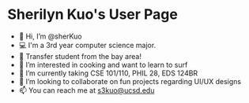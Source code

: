 # Sherilyn Kuo's User Page

- 👋 Hi, I’m @sherKuo
- 💻 I'm a 3rd year computer science major.
- 🏫 Transfer student from the bay area!
- 👀 I’m interested in cooking and want to learn to surf
- 🌱 I’m currently taking CSE 101/110, PHIL 28,  EDS 124BR
- 💞️ I’m looking to collaborate on fun projects regarding UI/UX designs
- 📫 You can reach me at s3kuo@ucsd.edu 
